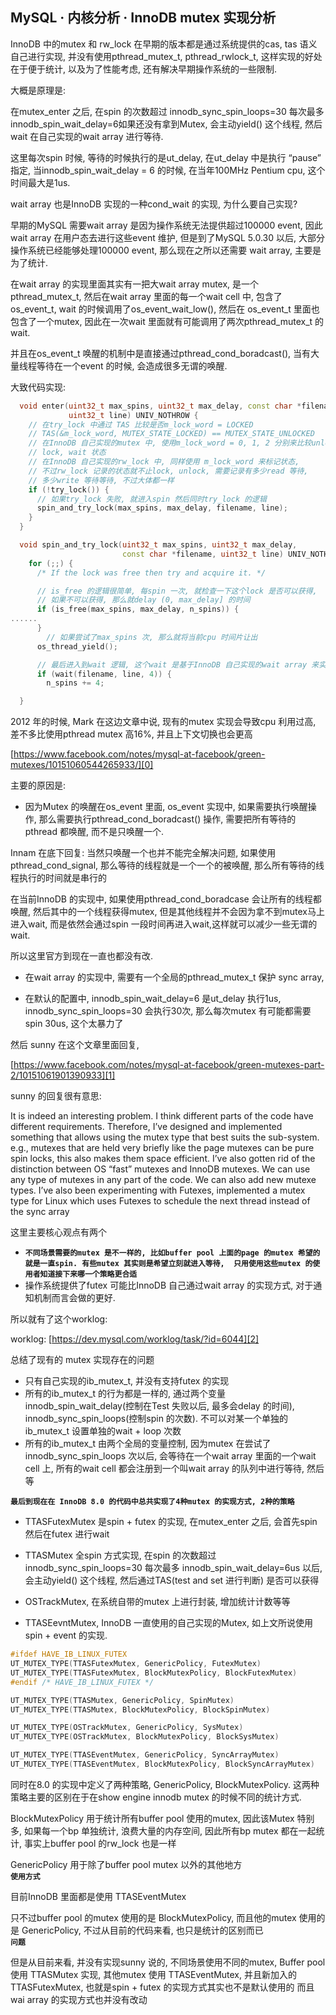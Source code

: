 ## MySQL · 内核分析 · InnoDB mutex 实现分析


InnoDB 中的mutex 和 rw_lock 在早期的版本都是通过系统提供的cas, tas 语义自己进行实现, 并没有使用pthread_mutex_t, pthread_rwlock_t,  这样实现的好处在于便于统计, 以及为了性能考虑, 还有解决早期操作系统的一些限制.  


大概是原理是:  


在mutex_enter 之后, 在spin 的次数超过 innodb_sync_spin_loops=30 每次最多 innodb_spin_wait_delay=6如果还没有拿到Mutex, 会主动yield() 这个线程, 然后wait 在自己实现的wait array 进行等待.  


这里每次spin 时候, 等待的时候执行的是ut_delay, 在ut_delay 中是执行 “pause” 指定, 当innodb_spin_wait_delay = 6 的时候, 在当年100MHz Pentium cpu, 这个时间最大是1us.  


wait array 也是InnoDB 实现的一种cond_wait 的实现, 为什么要自己实现?  


早期的MySQL 需要wait array 是因为操作系统无法提供超过100000 event, 因此wait array 在用户态去进行这些event 维护, 但是到了MySQL 5.0.30 以后, 大部分操作系统已经能够处理100000 event, 那么现在之所以还需要 wait array, 主要是为了统计.  


在wait array 的实现里面其实有一把大wait array mutex, 是一个pthread_mutex_t, 然后在wait array 里面的每一个wait cell 中, 包含了os_event_t, wait 的时候调用了os_event_wait_low(), 然后在 os_event_t 里面也包含了一个mutex,  因此在一次wait 里面就有可能调用了两次pthread_mutex_t 的wait.  


并且在os_event_t 唤醒的机制中是直接通过pthread_cond_boradcast(), 当有大量线程等待在一个event 的时候, 会造成很多无谓的唤醒.  


大致代码实现:  

```cpp
  void enter(uint32_t max_spins, uint32_t max_delay, const char *filename,
             uint32_t line) UNIV_NOTHROW {
    // 在try_lock 中通过 TAS 比较是否m_lock_word = LOCKED
    // TAS(&m_lock_word, MUTEX_STATE_LOCKED) == MUTEX_STATE_UNLOCKED
    // 在InnoDB 自己实现的mutex 中, 使用m_lock_word = 0, 1, 2 分别来比较unlock,
    // lock, wait 状态
    // 在InnoDB 自己实现的rw_lock 中, 同样使用 m_lock_word 来标记状态,
    // 不过rw_lock 记录的状态就不止lock, unlock, 需要记录有多少read 等待,
    // 多少write 等待等待, 不过大体都一样
    if (!try_lock()) {
      // 如果try_lock 失败, 就进入spin 然后同时try_lock 的逻辑
      spin_and_try_lock(max_spins, max_delay, filename, line);
    }
  }

  void spin_and_try_lock(uint32_t max_spins, uint32_t max_delay,
                         const char *filename, uint32_t line) UNIV_NOTHROW {
    for (;;) {
      /* If the lock was free then try and acquire it. */

      // is_free 的逻辑很简单, 每spin 一次, 就检查一下这个lock 是否可以获得,
      // 如果不可以获得, 那么就delay (0, max_delay] 的时间
      if (is_free(max_spins, max_delay, n_spins)) {
......
      }
        // 如果尝试了max_spins 次, 那么就将当前cpu 时间片让出
      os_thread_yield();

      // 最后进入到wait 逻辑, 这个wait 是基于InnoDB 自己实现的wait array 来实现
      if (wait(filename, line, 4)) {
        n_spins += 4;

  }


```


2012 年的时候, Mark 在这边文章中说, 现有的mutex 实现会导致cpu 利用过高, 差不多比使用pthread mutex 高16%, 并且上下文切换也会更高  


[https://www.facebook.com/notes/mysql-at-facebook/green-mutexes/10151060544265933/][0]  


主要的原因是:  


* 因为Mutex 的唤醒在os_event 里面, os_event 实现中, 如果需要执行唤醒操作, 那么需要执行pthread_cond_boradcast() 操作, 需要把所有等待的pthread 都唤醒, 而不是只唤醒一个.  


Innam 在底下回复: 当然只唤醒一个也并不能完全解决问题, 如果使用 pthread_cond_signal, 那么等待的线程就是一个一个的被唤醒, 那么所有等待的线程执行的时间就是串行的  


在当前InnoDB 的实现中, 如果使用pthread_cond_boradcase 会让所有的线程都唤醒, 然后其中的一个线程获得mutex, 但是其他线程并不会因为拿不到mutex马上进入wait, 而是依然会通过spin 一段时间再进入wait,这样就可以减少一些无谓的wait.  


所以这里官方到现在一直也都没有改.  

  
* 在wait array 的实现中,  需要有一个全局的pthread_mutex_t 保护 sync array,  

  
* 在默认的配置中, innodb_spin_wait_delay=6 是ut_delay 执行1us,  innodb_sync_spin_loops=30 会执行30次, 那么每次mutex 有可能都需要spin 30us, 这个太暴力了  



然后 sunny 在这个文章里面回复,  


[https://www.facebook.com/notes/mysql-at-facebook/green-mutexes-part-2/10151061901390933][1]  


sunny 的回复很有意思:  


It is indeed an interesting problem. I think different parts of the code have different requirements. Therefore, I’ve designed and implemented something that allows using the mutex type that best suits the sub-system. e.g., mutexes that are held very briefly like the page mutexes can be pure spin locks, this also makes them space efficient. I’ve also gotten rid of the distinction between OS “fast” mutexes and InnoDB mutexes. We can use any type of mutexes in any part of the code. We can also add new mutexe types. I’ve also been experimenting with Futexes, implemented a mutex type for Linux which uses Futexes to schedule the next thread instead of the sync array  


这里主要核心观点有两个  


* **`不同场景需要的mutex 是不一样的, 比如buffer pool 上面的page 的mutex 希望的就是一直spin. 有些mutex 其实则是希望立刻就进入等待,  只用使用这些mutex 的使用者知道接下来哪一个策略更合适`** 
* 操作系统提供了futex 可能比InnoDB 自己通过wait array 的实现方式, 对于通知机制而言会做的更好.



所以就有了这个worklog:  


worklog: [https://dev.mysql.com/worklog/task/?id=6044][2]  


总结了现有的 mutex 实现存在的问题  


* 只有自己实现的ib_mutex_t, 并没有支持futex 的实现
* 所有的ib_mutex_t 的行为都是一样的, 通过两个变量 innodb_spin_wait_delay(控制在Test 失败以后, 最多会delay 的时间), innodb_sync_spin_loops(控制spin 的次数). 不可以对某一个单独的ib_mutex_t 设置单独的wait + loop 次数
* 所有的ib_mutex_t 由两个全局的变量控制, 因为mutex 在尝试了innodb_sync_spin_loops 次以后, 会等待在一个wait array 里面的一个wait cell 上, 所有的wait cell 都会注册到一个叫wait array 的队列中进行等待, 然后等

 **`最后到现在在 InnoDB 8.0 的代码中总共实现了4种mutex 的实现方式, 2种的策略`**   


* TTASFutexMutex 是spin + futex 的实现,  在mutex_enter 之后, 会首先spin 然后在futex 进行wait  

  
* TTASMutex 全spin 方式实现, 在spin 的次数超过 innodb_sync_spin_loops=30 每次最多 innodb_spin_wait_delay=6us 以后, 会主动yield() 这个线程, 然后通过TAS(test and set 进行判断) 是否可以获得  

  
* OSTrackMutex, 在系统自带的mutex 上进行封装, 增加统计计数等等  

  
* TTASEevntMutex, InnoDB 一直使用的自己实现的Mutex, 如上文所说使用spin + event 的实现.  

```cpp
#ifdef HAVE_IB_LINUX_FUTEX
UT_MUTEX_TYPE(TTASFutexMutex, GenericPolicy, FutexMutex)
UT_MUTEX_TYPE(TTASFutexMutex, BlockMutexPolicy, BlockFutexMutex)
#endif /* HAVE_IB_LINUX_FUTEX */

UT_MUTEX_TYPE(TTASMutex, GenericPolicy, SpinMutex)
UT_MUTEX_TYPE(TTASMutex, BlockMutexPolicy, BlockSpinMutex)

UT_MUTEX_TYPE(OSTrackMutex, GenericPolicy, SysMutex)
UT_MUTEX_TYPE(OSTrackMutex, BlockMutexPolicy, BlockSysMutex)

UT_MUTEX_TYPE(TTASEventMutex, GenericPolicy, SyncArrayMutex)
UT_MUTEX_TYPE(TTASEventMutex, BlockMutexPolicy, BlockSyncArrayMutex)

```


同时在8.0 的实现中定义了两种策略, GenericPolicy, BlockMutexPolicy. 这两种策略主要的区别在于在show engine innodb mutex 的时候不同的统计方式.  


BlockMutexPolicy 用于统计所有buffer pool 使用的mutex, 因此该Mutex 特别多, 如果每一个bp 单独统计, 浪费大量的内存空间, 因此所有bp mutex 都在一起统计, 事实上buffer pool 的rw_lock 也是一样  


GenericPolicy 用于除了buffer pool mutex 以外的其他地方   **`使用方式`**   


目前InnoDB 里面都是使用 TTASEventMutex  


只不过buffer pool 的mutex 使用的是 BlockMutexPolicy, 而且他的mutex 使用的是 GenericPolicy, 不过从目前的代码来看, 也只是统计的区别而已   **`问题`**   


但是从目前来看, 并没有实现sunny 说的, 不同场景使用不同的mutex, Buffer pool 使用 TTASMutex 实现, 其他mutex 使用 TTASEventMutex, 
并且新加入的 TTASFutexMutex, 也就是spin + futex 的实现方式其实也不是默认使用的
而且wai array 的实现方式也并没有改动  


[0]: https://www.facebook.com/notes/mysql-at-facebook/green-mutexes/10151060544265933/
[1]: https://www.facebook.com/notes/mysql-at-facebook/green-mutexes-part-2/10151061901390933
[2]: https://dev.mysql.com/worklog/task/?id=6044